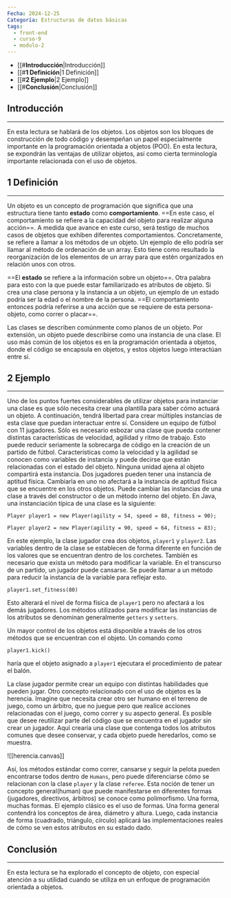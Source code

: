 ```yaml
---
Fecha: 2024-12-25
Categoría: Estructuras de datos básicas
tags:
  - front-end
  - curso-9
  - modulo-2
---
```

- [[#**Introducción**|Introducción]]
- [[#**1 Definición**|1 Definición]]
- [[#**2 Ejemplo**|2 Ejemplo]]
- [[#**Conclusión**|Conclusión]]

## Introducción
---
En esta lectura se hablará de los objetos. Los objetos son los bloques de construcción de todo código y desempeñan un papel especialmente importante en la programación orientada a objetos (POO). En esta lectura, se expondrán las ventajas de utilizar objetos, así como cierta terminología importante relacionada con el uso de objetos.

## 1 Definición
---
Un objeto es un concepto de programación que significa que una estructura tiene tanto **estado** como **comportamiento**. ==En este caso, el comportamiento se refiere a la capacidad del objeto para realizar alguna acción==. A medida que avance en este curso, será testigo de muchos casos de objetos que exhiben diferentes comportamientos. Concretamente, se refiere a llamar a los métodos de un objeto. Un ejemplo de ello podría ser llamar al método de ordenación de un array. Esto tiene como resultado la reorganización de los elementos de un array para que estén organizados en relación unos con otros.

==El **estado** se refiere a la información sobre un objeto==. Otra palabra para esto con la que puede estar familiarizado es atributos de objeto. Si crea una clase persona y la instancia a un objeto, un ejemplo de un estado podría ser la edad o el nombre de la persona. ==El comportamiento entonces podría referirse a una acción que se requiere de esta persona-objeto, como correr o placar==.

Las clases se describen comúnmente como planos de un objeto. Por extensión, un objeto puede describirse como una instancia de una clase. El uso más común de los objetos es en la programación orientada a objetos, donde el código se encapsula en objetos, y estos objetos luego interactúan entre sí.

## 2 Ejemplo
---
Uno de los puntos fuertes considerables de utilizar objetos para instanciar una clase es que sólo necesita crear una plantilla para saber cómo actuará un objeto. A continuación, tendrá libertad para crear múltiples instancias de esta clase que puedan interactuar entre sí. Considere un equipo de fútbol con 11 jugadores. Sólo es necesario esbozar una clase que pueda contener distintas características de velocidad, agilidad y ritmo de trabajo. Esto puede reducir seriamente la sobrecarga de código en la creación de un partido de fútbol. Características como la velocidad y la agilidad se conocen como variables de instancia y puede decirse que están relacionadas con el estado del objeto. Ninguna unidad ajena al objeto compartirá esta instancia. Dos jugadores pueden tener una instancia de aptitud física. Cambiarla en uno no afectará a la instancia de aptitud física que se encuentre en los otros objetos. Puede cambiar las instancias de una clase a través del constructor o de un método interno del objeto. En Java, una instanciación típica de una clase es la siguiente:

`Player player1 = new Player(agility = 54, speed = 88, fitness = 90);`

`Player player2 = new Player(agility = 90, speed = 64, fitness = 83);`

En este ejemplo, la clase jugador crea dos objetos, `player1` y `player2`. Las variables dentro de la clase se establecen de forma diferente en función de los valores que se encuentran dentro de los corchetes. También es necesario que exista un método para modificar la variable. En el transcurso de un partido, un jugador puede cansarse. Se puede llamar a un método para reducir la instancia de la variable para reflejar esto.

`player1.set_fitness(80)`

Esto alterará el nivel de forma física de `player1` pero no afectará a los demás jugadores. Los métodos utilizados para modificar las instancias de los atributos se denominan generalmente `getters` y `setters`.

Un mayor control de los objetos está disponible a través de los otros métodos que se encuentran con el objeto. Un comando como

`player1.kick()`

haría que el objeto asignado a `player1` ejecutara el procedimiento de patear el balón.

La clase jugador permite crear un equipo con distintas habilidades que pueden jugar. Otro concepto relacionado con el uso de objetos es la herencia. Imagine que necesita crear otro ser humano en el terreno de juego, como un árbitro, que no juegue pero que realice acciones relacionadas con el juego, como correr y su aspecto general. Es posible que desee reutilizar parte del código que se encuentra en el jugador sin crear un jugador. Aquí crearía una clase que contenga todos los atributos comunes que desee conservar, y cada objeto puede heredarlos, como se muestra.

![[herencia.canvas]]

Así, los métodos estándar como correr, cansarse y seguir la pelota pueden encontrarse todos dentro de `Humans`, pero puede diferenciarse cómo se relacionan con la clase `player` y la clase `referee`. Esta noción de tener un concepto general(human) que puede manifestarse en diferentes formas (jugadores, directivos, árbitros) se conoce como polimorfismo. Una forma, muchas formas. El ejemplo clásico es el uso de formas. Una forma general contendrá los conceptos de área, diámetro y altura. Luego, cada instancia de forma (cuadrado, triángulo, círculo) aplicará las implementaciones reales de cómo se ven estos atributos en su estado dado.

## Conclusión
---
En esta lectura se ha explorado el concepto de objeto, con especial atención a su utilidad cuando se utiliza en un enfoque de programación orientada a objetos.